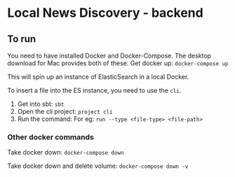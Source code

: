 # Local News Discovery - backend 

## To run 

You need to have installed Docker and Docker-Compose. 
The desktop download for Mac provides both of these.
Get docker up: `docker-compose up`

This will spin up an instance of ElasticSearch in a local Docker. 


To insert a file into the ES instance, you need to use the `cli`.

1. Get into sbt: `sbt`
2. Open the cli project: `project cli`
3. Run the command: 
For eg:
`run --type <file-type> <file-path>`


### Other docker commands

Take docker down: `docker-compose down`

Take docker down and delete volume: `docker-compose down -v`

